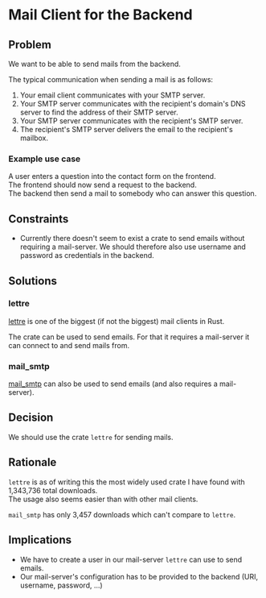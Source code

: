 # Mail Client for the Backend

## Problem

We want to be able to send mails from the backend.

The typical communication when sending a mail is as follows:

1. Your email client communicates with your SMTP server.
2. Your SMTP server communicates with the recipient's domain's DNS server to find the address of their SMTP server.
3. Your SMTP server communicates with the recipient's SMTP server.
4. The recipient's SMTP server delivers the email to the recipient's mailbox.

### Example use case

A user enters a question into the contact form on the frontend.  
The frontend should now send a request to the backend.  
The backend then send a mail to somebody who can answer this question.

## Constraints

- Currently there doesn't seem to exist a crate to send emails without requiring a mail-server.
  We should therefore also use username and password as credentials in the backend.

## Solutions

### lettre

[lettre](https://crates.io/crates/lettre) is one of the biggest (if not the biggest) mail clients in Rust.

The crate can be used to send emails.
For that it requires a mail-server it can connect to and send mails from.

### mail_smtp

[mail_smtp](https://crates.io/crates/mail-smtp) can also be used to send emails (and also requires a mail-server).

## Decision

We should use the crate `lettre` for sending mails.

## Rationale

`lettre` is as of writing this the most widely used crate I have found with 1,343,736 total downloads.  
The usage also seems easier than with other mail clients.

`mail_smtp` has only 3,457 downloads which can't compare to `lettre`.

## Implications

- We have to create a user in our mail-server `lettre` can use to send emails.
- Our mail-server's configuration has to be provided to the backend (URI, username, password, ...)
